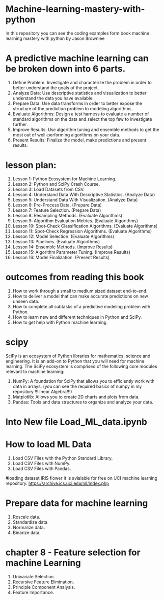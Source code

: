 # Machine-learning-mastery-with-python
In this repository you can see the coding examples form book machine learning mastery with python by Jason Brownlee



# A predictive machine learning can be broken down into 6 parts.
1. Define Problem: Investigate and characterize the problem in order to better understand
the goals of the project.
2. Analyze Data: Use descriptive statistics and visualization to better understand the data
you have available.
3. Prepare Data: Use data transforms in order to better expose the structure of the
prediction problem to modeling algorithms.
4. Evaluate Algorithms: Design a test harness to evaluate a number of standard algorithms
on the data and select the top few to investigate further.
5. Improve Results: Use algorithm tuning and ensemble methods to get the most out of
well-performing algorithms on your data.
6. Present Results: Finalize the model, make predictions and present results.



# lesson plan:
1. Lesson 1: Python Ecosystem for Machine Learning.
2. Lesson 2: Python and SciPy Crash Course.
3. Lesson 3: Load Datasets from CSV.
4. Lesson 4: Understand Data With Descriptive Statistics. (Analyze Data)
5. Lesson 5: Understand Data With Visualization. (Analyze Data)
6. Lesson 6: Pre-Process Data. (Prepare Data)
7. Lesson 7: Feature Selection. (Prepare Data)
8. Lesson 8: Resampling Methods. (Evaluate Algorithms)
9. Lesson 9: Algorithm Evaluation Metrics. (Evaluate Algorithms)
10. Lesson 10: Spot-Check Classification Algorithms. (Evaluate Algorithms)
11. Lesson 11: Spot-Check Regression Algorithms. (Evaluate Algorithms)
12. Lesson 12: Model Selection. (Evaluate Algorithms)
13. Lesson 13: Pipelines. (Evaluate Algorithms)
14. Lesson 14: Ensemble Methods. (Improve Results)
15. Lesson 15: Algorithm Parameter Tuning. (Improve Results)
16. Lesson 16: Model Finalization. (Present Results)



# outcomes from reading this book
1. How to work through a small to medium sized dataset end-to-end.
2. How to deliver a model that can make accurate predictions on new unseen data.
3. How to complete all subtasks of a predictive modeling problem with Python.
4. How to learn new and different techniques in Python and SciPy.
5. How to get help with Python machine learning.

# scipy
SciPy is an ecosystem of Python libraries for mathematics, science and engineering. It is an
add-on to Python that you will need for machine learning. The SciPy ecosystem is comprised of
the following core modules relevant to machine learning:
1. NumPy: A foundation for SciPy that allows you to efficiently work with data in arrays.
        (you can see the required basics of numpy in my repository  !!!linear Algebra!!!)
2. Matplotlib: Allows you to create 2D charts and plots from data.
3. Pandas: Tools and data structures to organize and analyze your data.




# Into  New file Load_ML_data.ipynb
# How to load ML Data
1. Load CSV Files with the Python Standard Library.
2. Load CSV Files with NumPy.
3. Load CSV Files with Pandas.

#loading dataset IRIS flower
It is avialable for free on UCI machine learning repository.
https://archive.ics.uci.edu/ml/index.php



# Prepare data for machine learning 
1. Rescale data.
2. Standardize data.
3. Normalize data.
4. Binarize data.


# chapter 8 - Feature selection for machine Learning
1. Univariate Selection.
2. Recursive Feature Elimination.
3. Principle Component Analysis.
4. Feature Importance.

